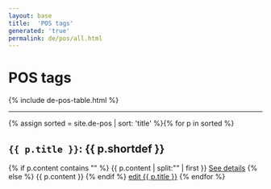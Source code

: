 ```yaml
---
layout: base
title:  'POS tags'
generated: 'true'
permalink: de/pos/all.html
---
```


# POS tags

{% include de-pos-table.html %}

----------

{% assign sorted = site.de-pos | sort: 'title' %}{% for p in sorted %}
<a id="al-de-pos/{{ p.title }}" class="al-dest"/>
<h2><code>{{ p.title }}</code>: {{ p.shortdef }}</h2>
{% if p.content contains "<!--details-->" %}    
{{ p.content | split:"<!--details-->" | first }}
<a href="{{ p.title }}" class="al-doc">See details</a>
{% else %}
{{ p.content }}
{% endif %}
<a href="{{ site.git_edit }}/{% if p.collection %}{{ p.relative_path }}{% else %}{{ p.path }}{% endif %}" target="#">edit {{ p.title }}</a>
{% endfor %}
